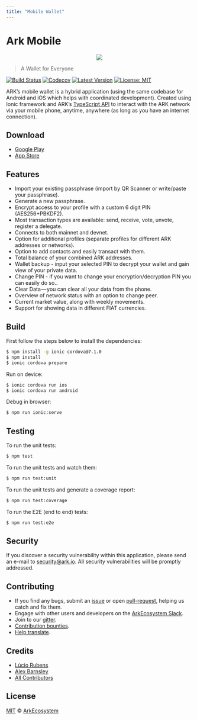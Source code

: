 ```yaml
---
title: "Mobile Wallet"
---
```


# Ark Mobile

<p align="center">
    <img src="https://github.com/ArkEcosystem/mobile-wallet/raw/master/banner.png" />
</p>

> A Wallet for Everyone

[![Build Status](https://badgen.now.sh/circleci/github/ArkEcosystem/mobile-wallet)](https://circleci.com/gh/ArkEcosystem/mobile-wallet)
[![Codecov](https://badgen.now.sh/codecov/c/github/arkecosystem/mobile-wallet)](https://codecov.io/gh/arkecosystem/mobile-wallet)
[![Latest Version](https://badgen.now.sh/github/release/ArkEcosystem/mobile-wallet)](https://github.com/ArkEcosystem/mobile-wallet/releases/latest)
[![License: MIT](https://badgen.now.sh/badge/license/MIT/green)](https://opensource.org/licenses/MIT)

ARK’s mobile wallet is a hybrid application (using the same codebase for Android and iOS which helps with coordinated development). Created using Ionic framework and ARK’s [TypeScript API](https://github.com/ArkEcosystem/ark-ts) to interact with the ARK network via your mobile phone, anytime, anywhere (as long as you have an internet connection).

## Download

- [Google Play](https://play.google.com/store/apps/details?id=io.ark.wallet.mobile)
- [App Store](https://itunes.apple.com/us/app/mobile-ark/id1324625967)

## Features

- Import your existing passphrase (import by QR Scanner or write/paste your passphrase).
- Generate a new passphrase.
- Encrypt access to your profile with a custom 6 digit PIN (AES256+PBKDF2).
- Most transaction types are available: send, receive, vote, unvote, register a delegate.
- Connects to both mainnet and devnet.
- Option for additional profiles (separate profiles for different ARK addresses or networks).
- Option to add contacts and easily transact with them.
- Total balance of your combined ARK addresses.
- Wallet backup - input your selected PIN to decrypt your wallet and gain view of your private data.
- Change PIN - if you want to change your encryption/decryption PIN you can easily do so..
- Clear Data — you can clear all your data from the phone.
- Overview of network status with an option to change peer.
- Current market value, along with weekly movements.
- Support for showing data in different FIAT currencies.

## Build

First follow the steps below to install the dependencies:

```bash
$ npm install -g ionic cordova@7.1.0
$ npm install
$ ionic cordova prepare
```

Run on device:

```bash
$ ionic cordova run ios
$ ionic cordova run android
```

Debug in browser:

```bash
$ npm run ionic:serve
```

## Testing

To run the unit tests:
```bash
$ npm test
```

To run the unit tests and watch them:
```bash
$ npm run test:unit
```

To run the unit tests and generate a coverage report:
```bash
$ npm run test:coverage
```

To run the E2E (end to end) tests:
```bash
$ npm run test:e2e
```

## Security

If you discover a security vulnerability within this application, please send an e-mail to security@ark.io. All security vulnerabilities will be promptly addressed.

## Contributing

- If you find any bugs, submit an [issue](https://github.com/ArkEcosystem/mobile-wallet/issues) or open [pull-request](https://github.com/ArkEcosystem/mobile-wallet/pulls), helping us catch and fix them.
- Engage with other users and developers on the [ArkEcosystem Slack](https://ark.io/slack/).
- Join to our [gitter](https://gitter.im/ark-developers/Lobby).
- [Contribution bounties](https://docs.ark.io/guidebook/contribution-guidelines/contributing.html).
- [Help translate](https://github.com/ArkEcosystem/mobile-wallet/blob/master/TRANSLATING.md).

## Credits

- [Lúcio Rubens](https://github.com/luciorubeens)
- [Alex Barnsley](https://github.com/alexbarnsley)
- [All Contributors](https://github.com/ArkEcosystem/mobile-wallet/contributors)

## License

[MIT](https://github.com/ArkEcosystem/mobile-wallet/blob/master/LICENSE) © [ArkEcosystem](https://ark.io)
